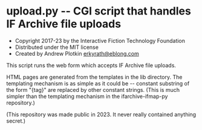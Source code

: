 # upload.py -- CGI script that handles IF Archive file uploads

- Copyright 2017-23 by the Interactive Fiction Technology Foundation
- Distributed under the MIT license
- Created by Andrew Plotkin <erkyrath@eblong.com>

This script runs the web form which accepts IF Archive file uploads.

HTML pages are generated from the templates in the lib directory. The templating mechanism is as simple as it could be -- constant substring of the form "{tag}" are replaced by other constant strings. (This is much simpler than the templating mechanism in the ifarchive-ifmap-py repository.)

(This repository was made public in 2023. It never really contained anything secret.)

